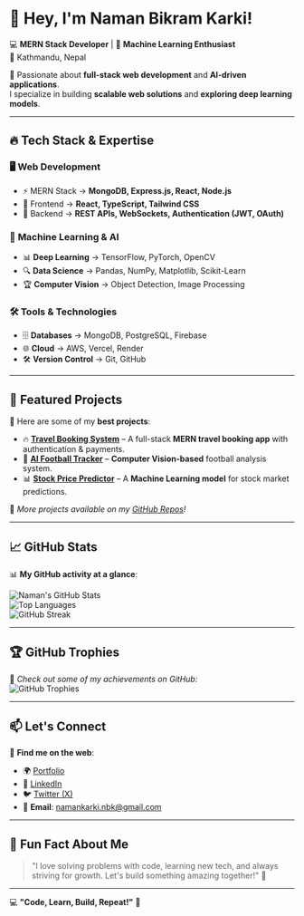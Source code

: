 # 👋 Hey, I'm Naman Bikram Karki!  
💻 **MERN Stack Developer** | 🤖 **Machine Learning Enthusiast**  
📍 Kathmandu, Nepal  

🚀 Passionate about **full-stack web development** and **AI-driven applications**.  
I specialize in building **scalable web solutions** and **exploring deep learning models**.  

---
  
## 🔥 **Tech Stack & Expertise**
### 🖥️ **Web Development**
- ⚡ MERN Stack → **MongoDB, Express.js, React, Node.js**
- 🎯 Frontend → **React, TypeScript, Tailwind CSS**
- 🚀 Backend → **REST APIs, WebSockets, Authentication (JWT, OAuth)**

### 🤖 **Machine Learning & AI**
- 📊 **Deep Learning** → TensorFlow, PyTorch, OpenCV  
- 🔍 **Data Science** → Pandas, NumPy, Matplotlib, Scikit-Learn  
- 🏆 **Computer Vision** → Object Detection, Image Processing  

### 🛠️ **Tools & Technologies**
- 🗄️ **Databases** → MongoDB, PostgreSQL, Firebase  
- 🌐 **Cloud** → AWS, Vercel, Render  
- 🛠 **Version Control** → Git, GitHub  

---

## 🚀 **Featured Projects**
🎯 Here are some of my **best projects**:
- 🔥 **[Travel Booking System](https://github.com/NamanBikramKarki/travel-booking)** – A full-stack **MERN travel booking app** with authentication & payments.
- 🤖 **[AI Football Tracker](https://github.com/NamanBikramKarki/ai-football-tracker)** – **Computer Vision-based** football analysis system.
- 📊 **[Stock Price Predictor](https://github.com/NamanBikramKarki/stock-predictor)** – A **Machine Learning model** for stock market predictions.

📌 _More projects available on my [GitHub Repos](https://github.com/NamanBikramKarki?tab=repositories)!_  

---

## 📈 **GitHub Stats**
📊 **My GitHub activity at a glance**:
  
![Naman's GitHub Stats](https://github-readme-stats.vercel.app/api?username=NamanBikramKarki&show_icons=true&theme=tokyonight&count_private=true)  
![Top Languages](https://github-readme-stats.vercel.app/api/top-langs/?username=NamanBikramKarki&layout=compact&theme=tokyonight)  
![GitHub Streak](https://github-readme-streak-stats.herokuapp.com/?user=NamanBikramKarki&theme=tokyonight)  

---

## 🏆 **GitHub Trophies**
🏅 _Check out some of my achievements on GitHub:_  
![GitHub Trophies](https://github-profile-trophy.vercel.app/?username=NamanBikramKarki&theme=radical&margin-w=15)

---

## 📫 **Let's Connect**
🔗 **Find me on the web**:
- 🌍 [Portfolio](https://your-portfolio.com)  
- 🔗 [LinkedIn](https://www.linkedin.com/in/namanbikramkarki/)  
- 🐦 [Twitter (X)](https://x.com/Naman_kark1)  
- 📩 **Email**: namankarki.nbk@gmail.com  

---

## 🎯 **Fun Fact About Me**
> "I love solving problems with code, learning new tech, and always striving for growth. Let's build something amazing together!" 🚀  

---
  
💻 **"Code, Learn, Build, Repeat!"** 🚀
